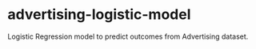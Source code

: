 # advertising-logistic-model
Logistic Regression model to predict outcomes from Advertising dataset.
